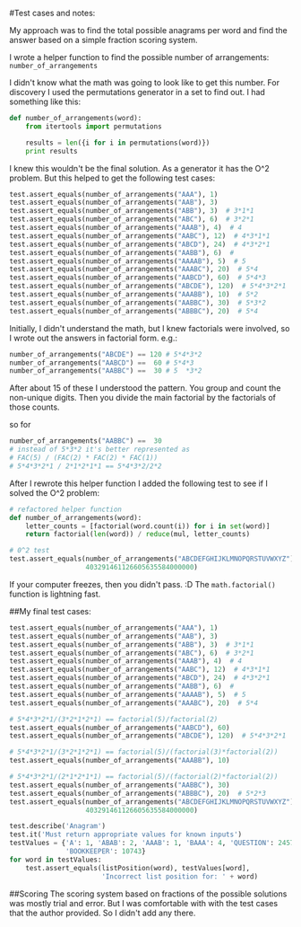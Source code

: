 #Test cases and notes:

My approach was to find the total possible anagrams per word and find the answer based on a simple fraction scoring system.

I wrote a helper function to find the possible number of arrangements: `number_of_arrangements`

I didn't know what the math was going to look like to get this number.  For discovery I used the permutations generator in a set to find out.  I had something like this:

```python
def number_of_arrangements(word):
    from itertools import permutations

    results = len({i for i in permutations(word)})
    print results
```

I knew this wouldn't be the final solution.  As a generator it has the O^2 problem. But this helped to get the following test cases:
```python
test.assert_equals(number_of_arrangements("AAA"), 1)
test.assert_equals(number_of_arrangements("AAB"), 3)
test.assert_equals(number_of_arrangements("ABB"), 3)  # 3*1*1
test.assert_equals(number_of_arrangements("ABC"), 6)  # 3*2*1
test.assert_equals(number_of_arrangements("AAAB"), 4)  # 4
test.assert_equals(number_of_arrangements("AABC"), 12)  # 4*3*1*1
test.assert_equals(number_of_arrangements("ABCD"), 24)  # 4*3*2*1
test.assert_equals(number_of_arrangements("AABB"), 6)  #
test.assert_equals(number_of_arrangements("AAAAB"), 5)  # 5
test.assert_equals(number_of_arrangements("AAABC"), 20)  # 5*4
test.assert_equals(number_of_arrangements("AABCD"), 60)  # 5*4*3
test.assert_equals(number_of_arrangements("ABCDE"), 120)  # 5*4*3*2*1
test.assert_equals(number_of_arrangements("AAABB"), 10)  # 5*2
test.assert_equals(number_of_arrangements("AABBC"), 30)  # 5*3*2
test.assert_equals(number_of_arrangements("ABBBC"), 20)  # 5*4
```


Initially, I didn't understand the math, but I knew factorials were involved, so I wrote out the answers in factorial form. e.g.:

```python
number_of_arrangements("ABCDE") == 120 # 5*4*3*2
number_of_arrangements("AABCD") ==  60 # 5*4*3
number_of_arrangements("AABBC") ==  30 # 5  *3*2
```

After about 15 of these I understood the pattern. You group and count the non-unique digits.  Then you divide the main factorial by the factorials of those counts.

so for

```python
number_of_arrangements("AABBC") ==  30
# instead of 5*3*2 it's better represented as
# FAC(5) / (FAC(2) * FAC(2) * FAC(1))
# 5*4*3*2*1 / 2*1*2*1*1 == 5*4*3*2/2*2
```

After I rewrote this helper function I added the following test to see if I solved the O^2 problem:

```python
# refactored helper function
def number_of_arrangements(word):
    letter_counts = [factorial(word.count(i)) for i in set(word)]
    return factorial(len(word)) / reduce(mul, letter_counts)

# 0^2 test
test.assert_equals(number_of_arrangements("ABCDEFGHIJKLMNOPQRSTUVWXYZ"),
                   403291461126605635584000000)
```

If your computer freezes, then you didn't pass.  :D  The `math.factorial()` function is lightning fast.

##My final test cases:

```python
test.assert_equals(number_of_arrangements("AAA"), 1)
test.assert_equals(number_of_arrangements("AAB"), 3)
test.assert_equals(number_of_arrangements("ABB"), 3)  # 3*1*1
test.assert_equals(number_of_arrangements("ABC"), 6)  # 3*2*1
test.assert_equals(number_of_arrangements("AAAB"), 4)  # 4
test.assert_equals(number_of_arrangements("AABC"), 12)  # 4*3*1*1
test.assert_equals(number_of_arrangements("ABCD"), 24)  # 4*3*2*1
test.assert_equals(number_of_arrangements("AABB"), 6)  #
test.assert_equals(number_of_arrangements("AAAAB"), 5)  # 5
test.assert_equals(number_of_arrangements("AAABC"), 20)  # 5*4

# 5*4*3*2*1/(3*2*1*2*1) == factorial(5)/factorial(2)
test.assert_equals(number_of_arrangements("AABCD"), 60)
test.assert_equals(number_of_arrangements("ABCDE"), 120)  # 5*4*3*2*1

# 5*4*3*2*1/(3*2*1*2*1) == factorial(5)/(factorial(3)*factorial(2))
test.assert_equals(number_of_arrangements("AAABB"), 10)

# 5*4*3*2*1/(2*1*2*1*1) == factorial(5)/(factorial(2)*factorial(2))
test.assert_equals(number_of_arrangements("AABBC"), 30)
test.assert_equals(number_of_arrangements("ABBBC"), 20)  # 5*2*3
test.assert_equals(number_of_arrangements("ABCDEFGHIJKLMNOPQRSTUVWXYZ"),
                   403291461126605635584000000)

test.describe('Anagram')
test.it('Must return appropriate values for known inputs')
testValues = {'A': 1, 'ABAB': 2, 'AAAB': 1, 'BAAA': 4, 'QUESTION': 24572,
              'BOOKKEEPER': 10743}
for word in testValues:
    test.assert_equals(listPosition(word), testValues[word],
                       'Incorrect list position for: ' + word)
```

##Scoring
The scoring system based on fractions of the possible solutions was mostly trial and error.  But I was comfortable with with the test cases that the author provided.  So I didn't add any there.